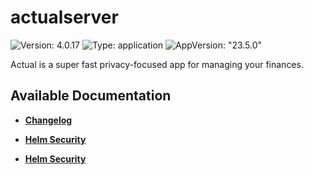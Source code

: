 # actualserver

![Version: 4.0.17](https://img.shields.io/badge/Version-4.0.17-informational?style=flat-square) ![Type: application](https://img.shields.io/badge/Type-application-informational?style=flat-square) ![AppVersion: "23.5.0"](https://img.shields.io/badge/AppVersion-"23.5.0"-informational?style=flat-square)

Actual is a super fast privacy-focused app for managing your finances.

## Available Documentation

- [**Changelog**](CHANGELOG)

- [**Helm Security**](container-security)

- [**Helm Security**](helm-security)

